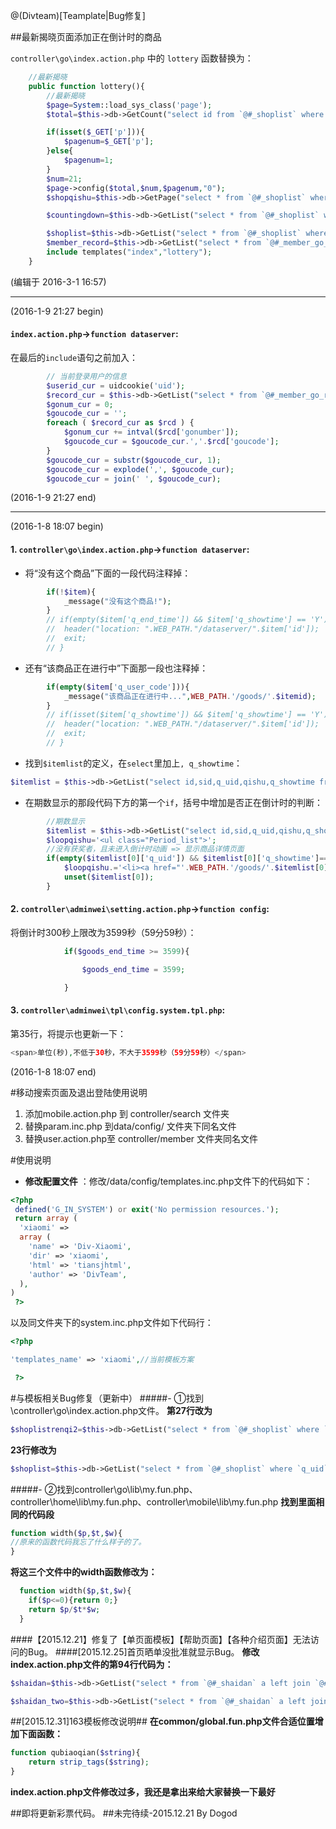 @(Divteam)[Teamplate|Bug修复]


##最新揭晓页面添加正在倒计时的商品

`controller\go\index.action.php` 中的 `lottery` 函数替换为：
```php
	//最新揭晓
	public function lottery(){
		//最新揭晓
		$page=System::load_sys_class('page');
		$total=$this->db->GetCount("select id from `@#_shoplist` where `q_uid` is not null and `q_showtime` = 'N'");

		if(isset($_GET['p'])){
			$pagenum=$_GET['p'];
		}else{
			$pagenum=1;
		}
		$num=21;
		$page->config($total,$num,$pagenum,"0");
		$shopqishu=$this->db->GetPage("select * from `@#_shoplist` where `q_uid` is not null and `q_showtime` = 'N' ORDER BY `q_end_time` DESC",array("num"=>$num,"page"=>$pagenum,"type"=>1,"cache"=>0));

		$countingdown=$this->db->GetList("select * from `@#_shoplist` where `q_showtime` = 'Y'  ORDER BY `q_end_time`");

		$shoplist=$this->db->GetList("select * from `@#_shoplist` where `q_uid` is null  ORDER BY `canyurenshu` DESC LIMIT 4");
		$member_record=$this->db->GetList("select * from `@#_member_go_record` order by id DESC limit 6");
		include templates("index","lottery");
	}
```
(编辑于 2016-3-1 16:57)


---

(2016-1-9 21:27 begin)
#### `index.action.php`->`function dataserver`:
在最后的`include`语句之前加入：
```php
		// 当前登录用户的信息
		$userid_cur = uidcookie('uid');
		$record_cur = $this->db->GetList("select * from `@#_member_go_record` where `shopid`='$item[id]' and `uid`='$userid_cur'");
		$gonum_cur = 0;
		$goucode_cur = '';
		foreach ( $record_cur as $rcd ) {
			$gonum_cur += intval($rcd['gonumber']);
			$goucode_cur = $goucode_cur.','.$rcd['goucode'];
		}
		$goucode_cur = substr($goucode_cur, 1);
		$goucode_cur = explode(',', $goucode_cur);
		$goucode_cur = join(' ', $goucode_cur);
```
(2016-1-9 21:27 end)

---

(2016-1-8 18:07 begin)

#### 1\. `controller\go\index.action.php`->`function dataserver`:

* 将“没有这个商品”下面的一段代码注释掉：
```php
		if(!$item){
			_message("没有这个商品!");
		}
		// if(empty($item['q_end_time']) && $item['q_showtime'] == 'Y'){
		// 	header("location: ".WEB_PATH."/dataserver/".$item['id']);
		// 	exit;
		// }
```	

* 还有“该商品正在进行中”下面那一段也注释掉：
```php
		if(empty($item['q_user_code'])){
			_message("该商品正在进行中...",WEB_PATH.'/goods/'.$itemid);
		}
		// if(isset($item['q_showtime']) && $item['q_showtime'] == 'Y'){
		// 	header("location: ".WEB_PATH."/dataserver/".$item['id']);
		// 	exit;
		// }
```

* 找到`$itemlist`的定义，在`select`里加上`, q_showtime`：
```php
$itemlist = $this->db->GetList("select id,sid,q_uid,qishu,q_showtime from `@#_shoplist` where `sid`='$item[sid]' order by `qishu` DESC");
```

* 在期数显示的那段代码下方的第一个`if`，括号中增加是否正在倒计时的判断：
```php
		//期数显示
		$itemlist = $this->db->GetList("select id,sid,q_uid,qishu,q_showtime from `@#_shoplist` where `sid`='$item[sid]' order by `qishu` DESC");
		$loopqishu='<ul class="Period_list">';
		//没有获奖者，且未进入倒计时动画 => 显示商品详情页面
		if(empty($itemlist[0]['q_uid']) && $itemlist[0]['q_showtime']=='N') {
			$loopqishu.='<li><a href="'.WEB_PATH.'/goods/'.$itemlist[0]['id'].'"><b class="period_Ongoing">'."第".$itemlist[0]['qishu']."期<i></i></b></a></li>";
			unset($itemlist[0]);
		}
```

#### 2\. `controller\adminwei\setting.action.php`->`function config`:

将倒计时300秒上限改为3599秒（59分59秒）：
```php
			if($goods_end_time >= 3599){

				$goods_end_time = 3599;

			}
```	

#### 3\. `controller\adminwei\tpl\config.system.tpl.php`:

第35行，将提示也更新一下：
```php
<span>单位(秒),不低于30秒，不大于3599秒（59分59秒）</span>
```
(2016-1-8 18:07 end)



#移动搜索页面及退出登陆使用说明

1. 添加mobile.action.php 到 controller/search 文件夹
2. 替换param.inc.php 到data/config/ 文件夹下同名文件
3. 替换user.action.php至 controller/member 文件夹同名文件

#使用说明
 
- **修改配置文件** ：修改/data/config/templates.inc.php文件下的代码如下：
```php
<?php 
 defined('G_IN_SYSTEM') or exit('No permission resources.');
 return array (
  'xiaomi' => 
  array (
    'name' => 'Div-Xiaomi',
    'dir' => 'xiaomi',
    'html' => 'tiansjhtml',
    'author' => 'DivTeam',
  ),
)
 ?>
```
以及同文件夹下的system.inc.php文件如下代码行：
```php
<?php 

'templates_name' => 'xiaomi',//当前模板方案

 ?>
```


#与模板相关Bug修复（更新中）
#####- ①找到\controller\go\index.action.php文件。
**第27行改为**
```php
$shoplistrenqi2=$this->db->GetList("select * from `@#_shoplist` where `renqi`='1' and `q_uid` is null ORDER BY id DESC LIMIT 0,8");
```
**23行修改为**
 
```php
$shoplist=$this->db->GetList("select * from `@#_shoplist` where `q_uid` is null ORDER BY `shenyurenshu` ASC LIMIT 0,8");

```
#####- ②找到controller\go\lib\my.fun.php、controller\home\lib\my.fun.php、controller\mobile\lib\my.fun.php
**找到里面相同的代码段**
```php
function width($p,$t,$w){
//原来的函数代码我忘了什么样子的了。
}
```
**将这三个文件中的width函数修改为：**
```php
  function width($p,$t,$w){
   	if($p<=0){return 0;}
    return $p/$t*$w;
  }
```
####【2015.12.21】修复了【单页面模板】【帮助页面】【各种介绍页面】无法访问的Bug。
####[2015.12.25]首页晒单没批准就显示Bug。
**修改index.action.php文件的第94行代码为：**
```php
$shaidan=$this->db->GetList("select * from `@#_shaidan` a left join `@#_member` b on  a.sd_userid=b.uid where grade!='D'  order by `sd_id` DESC LIMIT 1");
```
```php
$shaidan_two=$this->db->GetList("select * from `@#_shaidan` a left join `@#_member` b on  a.sd_userid=b.uid where grade!='D'  order by `sd_id` DESC LIMIT 1,6");
```
##[2015.12.31]163模板修改说明##
**在common/global.fun.php文件合适位置增加下面函数：**
```php
function qubiaoqian($string){
	return strip_tags($string);
}
```
**index.action.php文件修改过多，我还是拿出来给大家替换一下最好**

##即将更新彩票代码。
##未完待续-2015.12.21 By Dogod
